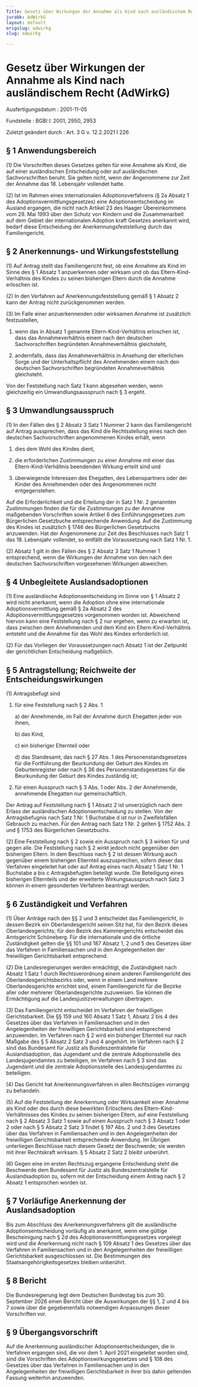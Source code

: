 ```yaml
---
Title: Gesetz über Wirkungen der Annahme als Kind nach ausländischem Recht
jurabk: AdWirkG
layout: default
origslug: adwirkg
slug: adwirkg

---
```


# Gesetz über Wirkungen der Annahme als Kind nach ausländischem Recht (AdWirkG)

Ausfertigungsdatum
:   2001-11-05

Fundstelle
:   BGBl I: 2001, 2950, 2953

Zuletzt geändert durch
:   Art. 3 G v. 12.2.2021 I 226


## § 1 Anwendungsbereich

(1) Die Vorschriften dieses Gesetzes gelten für eine Annahme als Kind, die auf einer ausländischen Entscheidung oder auf ausländischen Sachvorschriften beruht. Sie gelten nicht, wenn der Angenommene zur Zeit der Annahme das 18. Lebensjahr vollendet hatte.

(2) Ist im Rahmen eines internationalen Adoptionsverfahrens (§ 2a Absatz 1 des Adoptionsvermittlungsgesetzes) eine Adoptionsentscheidung im Ausland ergangen, die nicht nach Artikel 23 des Haager Übereinkommens vom 29. Mai 1993 über den Schutz von Kindern und die Zusammenarbeit auf dem Gebiet der internationalen Adoption kraft Gesetzes anerkannt wird, bedarf diese Entscheidung der Anerkennungsfeststellung durch das Familiengericht.


## § 2 Anerkennungs- und Wirkungsfeststellung

(1) Auf Antrag stellt das Familiengericht fest, ob eine Annahme als Kind im Sinne des § 1 Absatz 1 anzuerkennen oder wirksam und ob das Eltern-Kind-Verhältnis des Kindes zu seinen bisherigen Eltern durch die Annahme erloschen ist.

(2) In den Verfahren auf Anerkennungsfeststellung gemäß § 1 Absatz 2 kann der Antrag nicht zurückgenommen werden.

(3) Im Falle einer anzuerkennenden oder wirksamen Annahme ist zusätzlich festzustellen,

1.  wenn das in Absatz 1 genannte Eltern-Kind-Verhältnis erloschen ist, dass das Annahmeverhältnis einem nach den deutschen Sachvorschriften begründeten Annahmeverhältnis gleichsteht,


2.  andernfalls, dass das Annahmeverhältnis in Ansehung der elterlichen Sorge und der Unterhaltspflicht des Annehmenden einem nach den deutschen Sachvorschriften begründeten Annahmeverhältnis gleichsteht.



Von der Feststellung nach Satz 1 kann abgesehen werden, wenn gleichzeitig ein Umwandlungsausspruch nach § 3 ergeht.


## § 3 Umwandlungsausspruch

(1) In den Fällen des § 2 Absatz 3 Satz 1 Nummer 2 kann das Familiengericht auf Antrag aussprechen, dass das Kind die Rechtsstellung eines nach den deutschen Sachvorschriften angenommenen Kindes erhält, wenn

1.  dies dem Wohl des Kindes dient,


2.  die erforderlichen Zustimmungen zu einer Annahme mit einer das Eltern-Kind-Verhältnis beendenden Wirkung erteilt sind und


3.  überwiegende Interessen des Ehegatten, des Lebenspartners oder der Kinder des Annehmenden oder des Angenommenen nicht entgegenstehen.



Auf die Erforderlichkeit und die Erteilung der in Satz 1 Nr. 2 genannten Zustimmungen finden die für die Zustimmungen zu der Annahme maßgebenden Vorschriften sowie Artikel 6 des Einführungsgesetzes zum Bürgerlichen Gesetzbuche entsprechende Anwendung. Auf die Zustimmung des Kindes ist zusätzlich § 1746 des Bürgerlichen Gesetzbuchs anzuwenden. Hat der Angenommene zur Zeit des Beschlusses nach Satz 1 das 18. Lebensjahr vollendet, so entfällt die Voraussetzung nach Satz 1 Nr. 1.

(2) Absatz 1 gilt in den Fällen des § 2 Absatz 3 Satz 1 Nummer 1 entsprechend, wenn die Wirkungen der Annahme von den nach den deutschen Sachvorschriften vorgesehenen Wirkungen abweichen.


## § 4 Unbegleitete Auslandsadoptionen

(1) Eine ausländische Adoptionsentscheidung im Sinne von § 1 Absatz 2 wird nicht anerkannt, wenn die Adoption ohne eine internationale Adoptionsvermittlung gemäß § 2a Absatz 2 des Adoptionsvermittlungsgesetzes vorgenommen worden ist. Abweichend hiervon kann eine Feststellung nach § 2 nur ergehen, wenn zu erwarten ist, dass zwischen dem Annehmenden und dem Kind ein Eltern-Kind-Verhältnis entsteht und die Annahme für das Wohl des Kindes erforderlich ist.

(2) Für das Vorliegen der Voraussetzungen nach Absatz 1 ist der Zeitpunkt der gerichtlichen Entscheidung maßgeblich.


## § 5 Antragstellung; Reichweite der Entscheidungswirkungen

(1) Antragsbefugt sind

1.  für eine Feststellung nach § 2 Abs. 1

    a)  der Annehmende, im Fall der Annahme durch Ehegatten jeder von ihnen,


    b)  das Kind,


    c)  ein bisheriger Elternteil oder


    d)  das Standesamt, das nach § 27 Abs. 1 des Personenstandsgesetzes für die Fortführung der Beurkundung der Geburt des Kindes im Geburtenregister oder nach § 36 des Personenstandsgesetzes für die Beurkundung der Geburt des Kindes zuständig ist;





2.  für einen Ausspruch nach § 3 Abs. 1 oder Abs. 2 der Annehmende, annehmende Ehegatten nur gemeinschaftlich.



Der Antrag auf Feststellung nach § 1 Absatz 2 ist unverzüglich nach dem Erlass der ausländischen Adoptionsentscheidung zu stellen. Von der Antragsbefugnis nach Satz 1 Nr. 1 Buchstabe d ist nur in Zweifelsfällen Gebrauch zu machen. Für den Antrag nach Satz 1 Nr. 2 gelten § 1752 Abs. 2 und § 1753 des Bürgerlichen Gesetzbuchs.

(2) Eine Feststellung nach § 2 sowie ein Ausspruch nach § 3 wirken für und gegen alle. Die Feststellung nach § 2 wirkt jedoch nicht gegenüber den bisherigen Eltern. In dem Beschluss nach § 2 ist dessen Wirkung auch gegenüber einem bisherigen Elternteil auszusprechen, sofern dieser das Verfahren eingeleitet hat oder auf Antrag eines nach Absatz 1 Satz 1 Nr. 1 Buchstabe a bis c Antragsbefugten beteiligt wurde. Die Beteiligung eines bisherigen Elternteils und der erweiterte Wirkungsausspruch nach Satz 3 können in einem gesonderten Verfahren beantragt werden.


## § 6 Zuständigkeit und Verfahren

(1) Über Anträge nach den §§ 2 und 3 entscheidet das Familiengericht, in dessen Bezirk ein Oberlandesgericht seinen Sitz hat, für den Bezirk dieses Oberlandesgerichts; für den Bezirk des Kammergerichts entscheidet das Amtsgericht Schöneberg. Für die internationale und die örtliche Zuständigkeit gelten die §§ 101 und 187 Absatz 1, 2 und 5 des Gesetzes über das Verfahren in Familiensachen und in den Angelegenheiten der freiwilligen Gerichtsbarkeit entsprechend.

(2) Die Landesregierungen werden ermächtigt, die Zuständigkeit nach Absatz 1 Satz 1 durch Rechtsverordnung einem anderen Familiengericht des Oberlandesgerichtsbezirks oder, wenn in einem Land mehrere Oberlandesgerichte errichtet sind, einem Familiengericht für die Bezirke aller oder mehrerer Oberlandesgerichte zuzuweisen. Sie können die Ermächtigung auf die Landesjustizverwaltungen übertragen.

(3) Das Familiengericht entscheidet im Verfahren der freiwilligen Gerichtsbarkeit. Die §§ 159 und 160 Absatz 1 Satz 1, Absatz 2 bis 4 des Gesetzes über das Verfahren in Familiensachen und in den Angelegenheiten der freiwilligen Gerichtsbarkeit sind entsprechend anzuwenden. Im Verfahren nach § 2 wird ein bisheriger Elternteil nur nach Maßgabe des § 5 Absatz 2 Satz 3 und 4 angehört. Im Verfahren nach § 2 sind das Bundesamt für Justiz als Bundeszentralstelle für Auslandsadoption, das Jugendamt und die zentrale Adoptionsstelle des Landesjugendamtes zu beteiligen, im Verfahren nach § 3 sind das Jugendamt und die zentrale Adoptionsstelle des Landesjugendamtes zu beteiligen.

(4) Das Gericht hat Anerkennungsverfahren in allen Rechtszügen vorrangig zu behandeln.

(5) Auf die Feststellung der Anerkennung oder Wirksamkeit einer Annahme als Kind oder des durch diese bewirkten Erlöschens des Eltern-Kind-Verhältnisses des Kindes zu seinen bisherigen Eltern, auf eine Feststellung nach § 2 Absatz 3 Satz 1 sowie auf einen Ausspruch nach § 3 Absatz 1 oder 2 oder nach § 5 Absatz 2 Satz 3 findet § 197 Abs. 2 und 3 des Gesetzes über das Verfahren in Familiensachen und in den Angelegenheiten der freiwilligen Gerichtsbarkeit entsprechende Anwendung. Im Übrigen unterliegen Beschlüsse nach diesem Gesetz der Beschwerde; sie werden mit ihrer Rechtskraft wirksam. § 5 Absatz 2 Satz 2 bleibt unberührt.

(6) Gegen eine im ersten Rechtszug ergangene Entscheidung steht die Beschwerde dem Bundesamt für Justiz als Bundeszentralstelle für Auslandsadoption zu, sofern mit der Entscheidung einem Antrag nach § 2 Absatz 1 entsprochen worden ist.


## § 7 Vorläufige Anerkennung der Auslandsadoption

Bis zum Abschluss des Anerkennungsverfahrens gilt die ausländische Adoptionsentscheidung vorläufig als anerkannt, wenn eine gültige Bescheinigung nach § 2d des Adoptionsvermittlungsgesetzes vorgelegt wird und die Anerkennung nicht nach § 109 Absatz 1 des Gesetzes über das Verfahren in Familiensachen und in den Angelegenheiten der freiwilligen Gerichtsbarkeit ausgeschlossen ist. Die Bestimmungen des Staatsangehörigkeitsgesetzes bleiben unberührt.


## § 8 Bericht

Die Bundesregierung legt dem Deutschen Bundestag bis zum 30. September 2026 einen Bericht über die Auswirkungen der §§ 1, 2 und 4 bis 7 sowie über die gegebenenfalls notwendigen Anpassungen dieser Vorschriften vor.


## § 9 Übergangsvorschrift

Auf die Anerkennung ausländischer Adoptionsentscheidungen, die in Verfahren ergangen sind, die vor dem 1. April 2021 eingeleitet worden sind, sind die Vorschriften des Adoptionswirkungsgesetzes und § 108 des Gesetzes über das Verfahren in Familiensachen und in den Angelegenheiten der freiwilligen Gerichtsbarkeit in ihrer bis dahin geltenden Fassung weiterhin anzuwenden.

